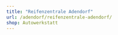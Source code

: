 ```yaml
---
title: "Reifenzentrale Adendorf"
url: /adendorf/reifenzentrale-adendorf/
shop: Autowerkstatt
---
```


